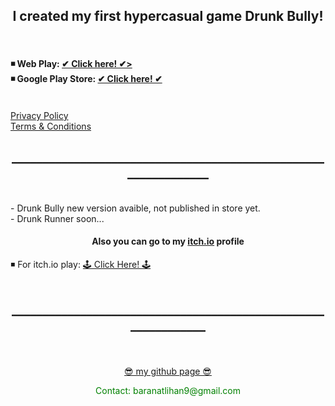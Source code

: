<html>

  <center><h2> I created my first hypercasual game Drunk Bully! </h2> </center>
  <br>
    <h4>
   ◾ Web Play: <A HREF="pages/DrunkBullyWebGL.html"> ✔ Click here! ✔></A>
    <br>
   ◾ Google Play Store: <a href ="https://play.google.com/store/apps/details?id=com.BaboliGames.DrunkBully">✔ Click here! ✔</a>
    </h4>
  <br>
  <A HREF="pages/DrunkBullyPrivacy.html">Privacy Policy</A>
  <br>
  <A HREF="pages/DrunkBullyTermsCondition.html">Terms & Conditions</A>
  <center><h2>_______________________________________________________________</h2> </center>
  <br>
          - Drunk Bully new version avaible, not published in store yet. 
          <br>
          - Drunk Runner soon...
          <br>
  <center><h4>Also you can go to my <a href="https://baranbaboli.itch.io">itch.io</a> profile</h4></center>
  ◾ For itch.io play: <a href = "https://baranbaboli.itch.io/drunkbully"> 🕹  Click Here!  🕹</a><br>
  <br>  
  <center><h2>______________________________________________________________</h2> </center>
  <br><br>
  <center><a href="https://github.com/Baranbaboli">  😎  my github page  😎</a><p style = "color:green">Contact: baranatlihan9@gmail.com</p></center>

</html>
